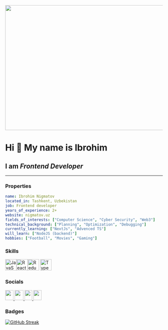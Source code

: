 <img src="https://user-images.githubusercontent.com/74038190/213910845-af37a709-8995-40d6-be59-724526e3c3d7.gif" width="1000" height="400"/>

<div>
  <h1>Hi 👋 My name is Ibrohim</h1>
  <h2> I am <i>Frontend Developer</i></h2>
</div>

------------------
### Properties
```yaml
name: Ibrohim Nigmatov
located_in: Tashkent, Uzbekistan
job: Frontend developer
years_of_experience: 2+
website: nigmatov.uz
fields_of_interests: ["Computer Science", "Cyber Security", "Web3"]
technical_background: ["Planning", "Optimization", "Debugging"]
currently_learning: ["NextJs", "Advenced TS"]
will_learn: ["NodeJS (backend)"]
hobbies: ["Football", "Movies", "Gaming"]
```

### Skills

<div align="left" justify="center"><a href="https://developer.mozilla.org/en-US/docs/Web/JavaScript" target="_blank" rel="noreferrer"><img src="https://raw.githubusercontent.com/danielcranney/readme-generator/main/public/icons/skills/javascript-colored.svg" width="36" height="36" alt="JavaScript"/></a><a href="https://reactjs.org/" target="_blank" rel="noreferrer"><img src="https://raw.githubusercontent.com/danielcranney/readme-generator/main/public/icons/skills/react-colored.svg" width="36" height="36" alt="React" /></a><a href="https://redux.js.org/" target="_blank" rel="noreferrer"><img src="https://raw.githubusercontent.com/danielcranney/readme-generator/main/public/icons/skills/redux-colored.svg" width="36" height="36" alt="Redux" /></a>
<a href="https://www.typescriptlang.org/" target="_blank" rel="noreferrer"><img src="https://raw.githubusercontent.com/danielcranney/readme-generator/main/public/icons/skills/typescript-colored.svg" width="36" height="36" alt="TypeScript" /></a>
</div>

### Socials

<p align="left">
  <a href="mailto:ibrohim.nigmatov.r@gmail.com" target="_blank" rel="noreferrer"> 
    <picture> 
      <source media="(prefers-color-scheme: dark)" srcset="https://nigmatov.uz/images/mail.svg" />     
      <source media="(prefers-color-scheme: light)" srcset="https://nigmatov.uz/images/mail.svg" /> 
      <img src="https://nigmatov.uz/images/mail.svg" width="26" height="32" /> 
    </picture> 
  </a>
  
  <a href="https://t.me/nigmatoff" target="_blank" rel="noreferrer"> 
    <picture> 
      <source media="(prefers-color-scheme: dark)" srcset="https://nigmatov.uz/images/telegram.svg" />     
      <source media="(prefers-color-scheme: light)" srcset="https://nigmatov.uz/images/telegram.svg" /> 
      <img src="https://nigmatov.uz/images/telegram.svg" width="28" height="32" /> 
    </picture> 
  </a>

   <a href="https://www.linkedin.com/in/ibrohim-nigmatov/" target="_blank" rel="noreferrer"> 
    <picture> 
      <source media="(prefers-color-scheme: dark)" srcset="https://nigmatov.uz/images/linkedin.svg" />           
      <source media="(prefers-color-scheme: light)" srcset="https://nigmatov.uz/images/linkedin.svg" /> 
      <img src="https://nigmatov.uz/images/linkedin.svg" width="24" height="32"/> 
    </picture> 
  </a> 

   <a href="https://leetcode.com/ibroxim" target="_blank" rel="noreferrer"> 
    <picture> 
      <source media="(prefers-color-scheme: dark)" srcset="https://nigmatov.uz/images/leetcode.svg" />     
      <source media="(prefers-color-scheme: light)" srcset="https://nigmatov.uz/images/leetcode.svg" /> 
      <img src="https://nigmatov.uz/images/leetcode.svg" width="26" height="32" /> 
    </picture> 
  </a>
</p>

### Badges
<a href="https://git.io/streak-stats"><img src="https://github-readme-streak-stats.herokuapp.com?user=ibrohim-n&stroke=ffffff&background=161B22&ring=0891b2&fire=0891b2&currStreakNum=ffffff&currStreakLabel=0891b2&sideNums=ffffff&sideLabels=ffffff&dates=ffffff&hide_border=true" alt="GitHub Streak" /></a>

[comment]: <img src="https://github-profile-trophy.vercel.app/?username=ibrohim-n&background=#0000">
